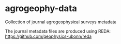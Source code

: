 # agrogeophy-data
Collection of journal agrogeophysical surveys metadata

The journal metadata files are produced using REDA: https://github.com/geophysics-ubonn/reda 
